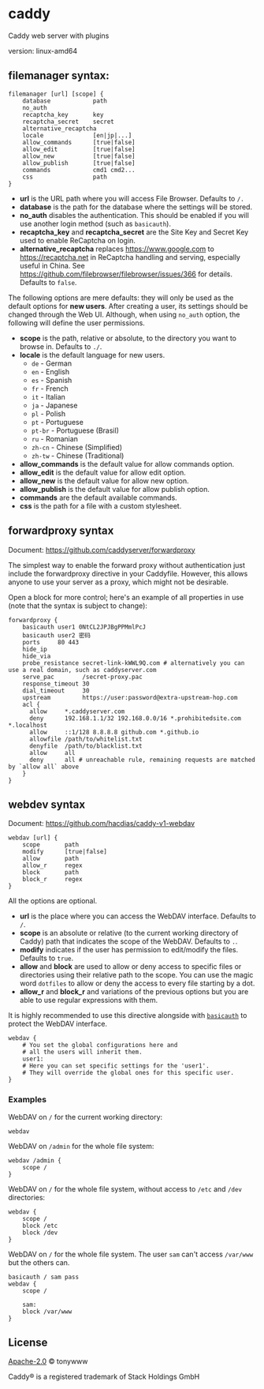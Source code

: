 # caddy
Caddy web server with plugins

version: linux-amd64

## filemanager syntax:

````
filemanager [url] [scope] {
    database            path
    no_auth
    recaptcha_key       key
    recaptcha_secret    secret
    alternative_recaptcha
    locale              [en|jp|...]
    allow_commands      [true|false]
    allow_edit          [true|false]
    allow_new           [true|false]
    allow_publish       [true|false]
    commands            cmd1 cmd2...
    css                 path
}
````
- **url** is the URL path where you will access File Browser. Defaults to `/.`
- **database** is the path for the database where the settings will be stored.
- **no_auth** disables the authentication. This should be enabled if you will use another login method (such as `basicauth`).
- **recaptcha_key** and **recaptcha_secret** are the Site Key and Secret Key used to enable ReCaptcha on login.
- **alternative_recaptcha** replaces https://www.google.com to https://recaptcha.net in ReCaptcha handling and serving, especially useful in China. See https://github.com/filebrowser/filebrowser/issues/366 for details. Defaults to `false`.


The following options are mere defaults: they will only be used as the default options for **new users**. After creating a user, its settings should be changed through the Web UI. Although, when using `no_auth` option, the following will define the user permissions.


- **scope** is the path, relative or absolute, to the directory you want to browse in. Defaults to `./`.
- **locale** is the default language for new users.
  - `de` - German
  - `en` - English
  - `es` - Spanish
  - `fr` - French
  - `it` - Italian
  - `ja` - Japanese
  - `pl` - Polish
  - `pt` - Portuguese
  - `pt-br` - Portuguese (Brasil)
  - `ru` - Romanian
  - `zh-cn` - Chinese (Simplified)
  - `zh-tw` - Chinese (Traditional)
- **allow_commands** is the default value for allow commands option.
- **allow_edit** is the default value for allow edit option.
- **allow_new** is the default value for allow new option.
- **allow_publish** is the default value for allow publish option.
- **commands** are the default available commands.
- **css** is the path for a file with a custom stylesheet.


## forwardproxy syntax

Document: https://github.com/caddyserver/forwardproxy

The simplest way to enable the forward proxy without authentication just include the forwardproxy directive in your Caddyfile. However, this allows anyone to use your server as a proxy, which might not be desirable.

Open a block for more control; here's an example of all properties in use (note that the syntax is subject to change):

````
forwardproxy {
    basicauth user1 0NtCL2JPJBgPPMmlPcJ
    basicauth user2 密码
    ports     80 443
    hide_ip
    hide_via
    probe_resistance secret-link-kWWL9Q.com # alternatively you can use a real domain, such as caddyserver.com
    serve_pac        /secret-proxy.pac
    response_timeout 30
    dial_timeout     30
    upstream         https://user:password@extra-upstream-hop.com
    acl {
      allow     *.caddyserver.com
      deny      192.168.1.1/32 192.168.0.0/16 *.prohibitedsite.com *.localhost
      allow     ::1/128 8.8.8.8 github.com *.github.io
      allowfile /path/to/whitelist.txt
      denyfile  /path/to/blacklist.txt
      allow     all
      deny      all # unreachable rule, remaining requests are matched by `allow all` above
    }
}
````


## webdev syntax

Document: https://github.com/hacdias/caddy-v1-webdav

```
webdav [url] {
    scope       path
    modify      [true|false]
    allow       path
    allow_r     regex
    block       path
    block_r     regex
}
```

All the options are optional.

+ **url** is the place where you can access the WebDAV interface. Defaults to `/`.
+ **scope** is an absolute or relative (to the current working directory of Caddy) path that indicates the scope of the WebDAV. Defaults to `.`.
+ **modify** indicates if the user has permission to edit/modify the files. Defaults to `true`.
+ **allow** and **block** are used to allow or deny access to specific files or directories using their relative path to the scope. You can use the magic word `dotfiles` to allow or deny the access to every file starting by a dot.
+ **allow_r** and **block_r** and variations of the previous options but you are able to use regular expressions with them.

It is highly recommended to use this directive alongside with [`basicauth`](https://caddyserver.com/docs/basicauth) to protect the WebDAV interface.

```
webdav {
    # You set the global configurations here and
    # all the users will inherit them.
    user1:
    # Here you can set specific settings for the 'user1'.
    # They will override the global ones for this specific user.
}
```

### Examples

WebDAV on `/` for the current working directory:

```
webdav
```

WebDAV on `/admin` for the whole file system:

```
webdav /admin {
    scope /
}
```

WebDAV on `/` for the whole file system, without access to `/etc` and `/dev` directories:

```
webdav {
    scope /
    block /etc
    block /dev
}
```

WebDAV on `/` for the whole file system. The user `sam` can't access `/var/www` but the others can.

```
basicauth / sam pass
webdav {
    scope /
    
    sam:
    block /var/www
}
```


## License
[Apache-2.0](LICENSE) © tonywww

Caddy® is a registered trademark of Stack Holdings GmbH
